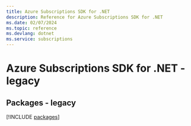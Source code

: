 ```yaml
---
title: Azure Subscriptions SDK for .NET
description: Reference for Azure Subscriptions SDK for .NET
ms.date: 02/07/2024
ms.topic: reference
ms.devlang: dotnet
ms.service: subscriptions
---
```

# Azure Subscriptions SDK for .NET - legacy
## Packages - legacy
[!INCLUDE [packages](subscriptions-index.md)]